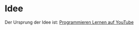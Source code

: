 # Idee
Der Ursprung der Idee ist:
[Programmieren Lernen auf YouTube](https://www.youtube.com/watch?v=PxIN0Hy-VZw)